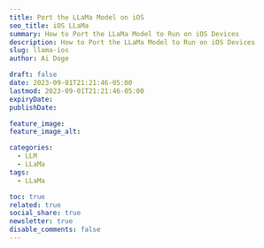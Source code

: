 ```yaml
---
title: Port the LLaMa Model on iOS
seo_title: iOS LLaMa
summary: How to Port the LLaMa Model to Run on iOS Devices
description: How to Port the LLaMa Model to Run on iOS Devices
slug: llama-ios
author: Ai Doge

draft: false
date: 2023-09-01T21:21:46-05:00
lastmod: 2023-09-01T21:21:46-05:00
expiryDate: 
publishDate: 

feature_image: 
feature_image_alt: 

categories:
  - LLM
  - LLaMa
tags:
  - LLaMa

toc: true
related: true
social_share: true
newsletter: true
disable_comments: false
---
```



